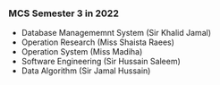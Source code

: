 ### MCS Semester 3 in 2022
- Database Managememnt System (Sir Khalid Jamal)
- Operation Research (Miss Shaista Raees)
- Operation System (Miss Madiha)
- Software Engineering (Sir Hussain Saleem)
- Data Algorithm (Sir Jamal Hussain)
